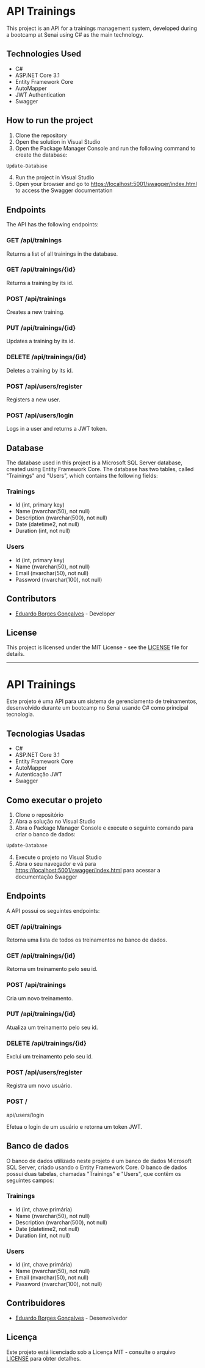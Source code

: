 # API Trainings

This project is an API for a trainings management system, developed during a bootcamp at Senai using C# as the main technology.

## Technologies Used

- C#
- ASP.NET Core 3.1
- Entity Framework Core
- AutoMapper
- JWT Authentication
- Swagger

## How to run the project

1. Clone the repository
2. Open the solution in Visual Studio
3. Open the Package Manager Console and run the following command to create the database:

```bash
Update-Database
```

4. Run the project in Visual Studio
5. Open your browser and go to [https://localhost:5001/swagger/index.html](https://localhost:5001/swagger/index.html) to access the Swagger documentation

## Endpoints

The API has the following endpoints:

### GET /api/trainings

Returns a list of all trainings in the database.

### GET /api/trainings/{id}

Returns a training by its id.

### POST /api/trainings

Creates a new training.

### PUT /api/trainings/{id}

Updates a training by its id.

### DELETE /api/trainings/{id}

Deletes a training by its id.

### POST /api/users/register

Registers a new user.

### POST /api/users/login

Logs in a user and returns a JWT token.

## Database

The database used in this project is a Microsoft SQL Server database, created using Entity Framework Core. The database has two tables, called "Trainings" and "Users", which contains the following fields:

### Trainings

- Id (int, primary key)
- Name (nvarchar(50), not null)
- Description (nvarchar(500), not null)
- Date (datetime2, not null)
- Duration (int, not null)

### Users

- Id (int, primary key)
- Name (nvarchar(50), not null)
- Email (nvarchar(50), not null)
- Password (nvarchar(100), not null)

## Contributors

- [Eduardo Borges Gonçalves](https://github.com/eduardo-borges-goncalves) - Developer

## License

This project is licensed under the MIT License - see the [LICENSE](LICENSE) file for details.

---

# API Trainings

Este projeto é uma API para um sistema de gerenciamento de treinamentos, desenvolvido durante um bootcamp no Senai usando C# como principal tecnologia.

## Tecnologias Usadas

- C#
- ASP.NET Core 3.1
- Entity Framework Core
- AutoMapper
- Autenticação JWT
- Swagger

## Como executar o projeto

1. Clone o repositório
2. Abra a solução no Visual Studio
3. Abra o Package Manager Console e execute o seguinte comando para criar o banco de dados:

```bash
Update-Database
```

4. Execute o projeto no Visual Studio
5. Abra o seu navegador e vá para [https://localhost:5001/swagger/index.html](https://localhost:5001/swagger/index.html) para acessar a documentação Swagger

## Endpoints

A API possui os seguintes endpoints:

### GET /api/trainings

Retorna uma lista de todos os treinamentos no banco de dados.

### GET /api/trainings/{id}

Retorna um treinamento pelo seu id.

### POST /api/trainings

Cria um novo treinamento.

### PUT /api/trainings/{id}

Atualiza um treinamento pelo seu id.

### DELETE /api/trainings/{id}

Exclui um treinamento pelo seu id.

### POST /api/users/register

Registra um novo usuário.

### POST /

api/users/login

Efetua o login de um usuário e retorna um token JWT.

## Banco de dados

O banco de dados utilizado neste projeto é um banco de dados Microsoft SQL Server, criado usando o Entity Framework Core. O banco de dados possui duas tabelas, chamadas "Trainings" e "Users", que contêm os seguintes campos:

### Trainings

- Id (int, chave primária)
- Name (nvarchar(50), not null)
- Description (nvarchar(500), not null)
- Date (datetime2, not null)
- Duration (int, not null)

### Users

- Id (int, chave primária)
- Name (nvarchar(50), not null)
- Email (nvarchar(50), not null)
- Password (nvarchar(100), not null)

## Contribuidores

- [Eduardo Borges Gonçalves](https://github.com/eduardo-borges-goncalves) - Desenvolvedor

## Licença

Este projeto está licenciado sob a Licença MIT - consulte o arquivo [LICENSE](LICENSE) para obter detalhes.
